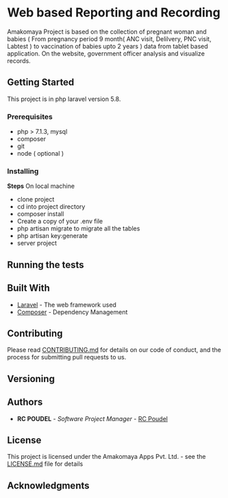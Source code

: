 

#  Web based Reporting and Recording

Amakomaya Project is based on the collection of pregnant woman and babies ( From pregnancy period 9 month( ANC visit, Delilvery, PNC visit, Labtest ) to vaccination of babies upto 2 years ) data from tablet based application. On the website, government officer analysis and visualize records.

## Getting Started

This project is in php laravel version 5.8.

### Prerequisites
   * php > 7.1.3, mysql
   * composer
   * git
   * node ( optional )

### Installing
**Steps** On local machine 
  * clone project
  * cd into project directory
  * composer install
  * Create a copy of your .env file
  * php artisan migrate to migrate all the tables
  * php artisan key:generate
  * server project

## Running the tests

[comment]: # (Explain how to run the automated tests for this system)

<!--### Break down into end to end tests-->

<!--Explain what these tests test and why-->

<!--```-->
<!--Give an example-->
<!--```-->

<!--### And coding style tests-->

<!--Explain what these tests test and why-->

<!--```-->
<!--Give an example-->
<!--```-->

<!--## Deployment-->

<!--Add additional notes about how to deploy this on a live system--> 

## Built With

* [Laravel](https://laravel.com/docs/5.8) - The web framework used
* [Composer](https://getcomposer.org/doc/) - Dependency Management

## Contributing

Please read [CONTRIBUTING.md](https://gitlab.com/yagitenpvtltd/amakomaya_new_2017/blob/master/CONTRIBUTING.md) for details on our code of conduct, and the process for submitting pull requests to us.

## Versioning

<!--We use [SemVer](http://semver.org/) for versioning. For the versions available, see the [tags on this repository](https://github.com/your/project/tags). -->

## Authors

* **RC POUDEL** - *Software Project Manager* - [RC Poudel](https://gitlab.com/rmchndrapdl)

## License

This project is licensed under the Amakomaya Apps Pvt. Ltd. - see the [LICENSE.md](LICENSE.md) file for details

## Acknowledgments

